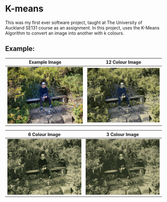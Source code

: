# K-means
This was my first ever software project, taught at The University of Auckland SE131 course as an assignment. In this project, uses the K-Means Algorithm to convert an image into another with k colours.

## Example:
|Example Image                |12 Colour Image                  |
|:---------------------------:|:-------------------------------:|
|![example](example.jpg)      |![example12](12colourexample.jpg)|

|6 Colour Image                |3 Colour Image                  |
|:---------------------------:|:-------------------------------:|
|![example](6colourexample.jpg)      |![example12](3colourexample.jpg)|

